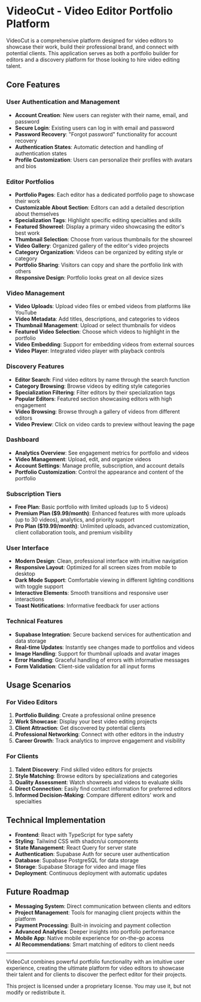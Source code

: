 # VideoCut - Video Editor Portfolio Platform

VideoCut is a comprehensive platform designed for video editors to showcase their work, build their professional brand, and connect with potential clients. This application serves as both a portfolio builder for editors and a discovery platform for those looking to hire video editing talent.

## Core Features

### User Authentication and Management
- **Account Creation**: New users can register with their name, email, and password
- **Secure Login**: Existing users can log in with email and password
- **Password Recovery**: "Forgot password" functionality for account recovery
- **Authentication States**: Automatic detection and handling of authentication states
- **Profile Customization**: Users can personalize their profiles with avatars and bios

### Editor Portfolios
- **Portfolio Pages**: Each editor has a dedicated portfolio page to showcase their work
- **Customizable About Section**: Editors can add a detailed description about themselves
- **Specialization Tags**: Highlight specific editing specialties and skills
- **Featured Showreel**: Display a primary video showcasing the editor's best work
- **Thumbnail Selection**: Choose from various thumbnails for the showreel
- **Video Gallery**: Organized gallery of the editor's video projects
- **Category Organization**: Videos can be organized by editing style or category
- **Portfolio Sharing**: Visitors can copy and share the portfolio link with others
- **Responsive Design**: Portfolio looks great on all device sizes

### Video Management
- **Video Uploads**: Upload video files or embed videos from platforms like YouTube
- **Video Metadata**: Add titles, descriptions, and categories to videos
- **Thumbnail Management**: Upload or select thumbnails for videos
- **Featured Video Selection**: Choose which videos to highlight in the portfolio
- **Video Embedding**: Support for embedding videos from external sources
- **Video Player**: Integrated video player with playback controls

### Discovery Features
- **Editor Search**: Find video editors by name through the search function
- **Category Browsing**: Browse videos by editing style categories
- **Specialization Filtering**: Filter editors by their specialization tags
- **Popular Editors**: Featured section showcasing editors with high engagement
- **Video Browsing**: Browse through a gallery of videos from different editors
- **Video Preview**: Click on video cards to preview without leaving the page

### Dashboard
- **Analytics Overview**: See engagement metrics for portfolio and videos
- **Video Management**: Upload, edit, and organize videos
- **Account Settings**: Manage profile, subscription, and account details
- **Portfolio Customization**: Control the appearance and content of the portfolio

### Subscription Tiers
- **Free Plan**: Basic portfolio with limited uploads (up to 5 videos)
- **Premium Plan ($9.99/month)**: Enhanced features with more uploads (up to 30 videos), analytics, and priority support
- **Pro Plan ($19.99/month)**: Unlimited uploads, advanced customization, client collaboration tools, and premium visibility

### User Interface
- **Modern Design**: Clean, professional interface with intuitive navigation
- **Responsive Layout**: Optimized for all screen sizes from mobile to desktop
- **Dark Mode Support**: Comfortable viewing in different lighting conditions with toggle support
- **Interactive Elements**: Smooth transitions and responsive user interactions
- **Toast Notifications**: Informative feedback for user actions

### Technical Features
- **Supabase Integration**: Secure backend services for authentication and data storage
- **Real-time Updates**: Instantly see changes made to portfolios and videos
- **Image Handling**: Support for thumbnail uploads and avatar images
- **Error Handling**: Graceful handling of errors with informative messages
- **Form Validation**: Client-side validation for all input forms

## Usage Scenarios

### For Video Editors
1. **Portfolio Building**: Create a professional online presence
2. **Work Showcase**: Display your best video editing projects
3. **Client Attraction**: Get discovered by potential clients
4. **Professional Networking**: Connect with other editors in the industry
5. **Career Growth**: Track analytics to improve engagement and visibility

### For Clients
1. **Talent Discovery**: Find skilled video editors for projects
2. **Style Matching**: Browse editors by specializations and categories
3. **Quality Assessment**: Watch showreels and videos to evaluate skills
4. **Direct Connection**: Easily find contact information for preferred editors
5. **Informed Decision-Making**: Compare different editors' work and specialties

## Technical Implementation

- **Frontend**: React with TypeScript for type safety
- **Styling**: Tailwind CSS with shadcn/ui components
- **State Management**: React Query for server state
- **Authentication**: Supabase Auth for secure user authentication
- **Database**: Supabase PostgreSQL for data storage
- **Storage**: Supabase Storage for video and image files
- **Deployment**: Continuous deployment with automatic updates

## Future Roadmap

- **Messaging System**: Direct communication between clients and editors
- **Project Management**: Tools for managing client projects within the platform
- **Payment Processing**: Built-in invoicing and payment collection
- **Advanced Analytics**: Deeper insights into portfolio performance
- **Mobile App**: Native mobile experience for on-the-go access
- **AI Recommendations**: Smart matching of editors to client needs

---

VideoCut combines powerful portfolio functionality with an intuitive user experience, creating the ultimate platform for video editors to showcase their talent and for clients to discover the perfect editor for their projects.

This project is licensed under a proprietary license. You may use it, but not modify or redistribute it.
